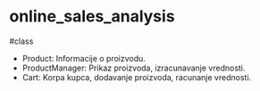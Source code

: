 # online_sales_analysis
#class
- Product: Informacije o proizvodu.
- ProductManager: Prikaz proizvoda, izracunavanje vrednosti.
- Cart: Korpa kupca, dodavanje proizvoda, racunanje vrednosti.
